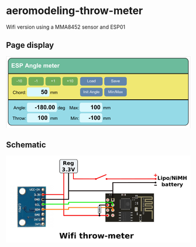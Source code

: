 # aeromodeling-throw-meter
Wifi version using a MMA8452 sensor and ESP01
## Page display
![alt text](https://raw.githubusercontent.com/f5soh/aeromodeling-throw-meter/master/Images/Wifi_angle_meter_page.png)
## Schematic
![alt text](https://raw.githubusercontent.com/f5soh/aeromodeling-throw-meter/master/Images/Wifi_throw_meter_sch.png)
